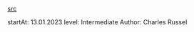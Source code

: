 [src](https://www.coursera.org/learn/django-database-web-apps/home)

startAt: 13.01.2023
level: Intermediate
Author: Charles Russel